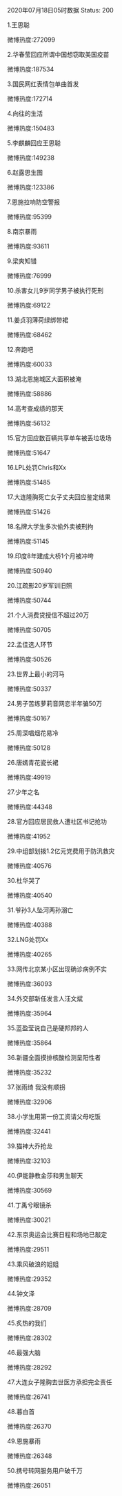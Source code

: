 2020年07月18日05时数据
Status: 200

1.王思聪

微博热度:272099

2.华春莹回应所谓中国想窃取美国疫苗

微博热度:187534

3.国民网红表情包单曲首发

微博热度:172714

4.向往的生活

微博热度:150483

5.李麒麟回应王思聪

微博热度:149238

6.赵露思生图

微博热度:123386

7.恩施拉响防空警报

微博热度:95399

8.南京暴雨

微博热度:93611

9.梁爽知错

微博热度:76999

10.杀害女儿9岁同学男子被执行死刑

微博热度:69122

11.姜贞羽薄荷绿绑带裙

微博热度:68462

12.奔跑吧

微博热度:60033

13.湖北恩施城区大面积被淹

微博热度:58886

14.高考查成绩的那天

微博热度:56132

15.官方回应数百辆共享单车被丢垃圾场

微博热度:51647

16.LPL处罚Chris和Xx

微博热度:51485

17.大连隆胸死亡女子丈夫回应鉴定结果

微博热度:51426

18.名牌大学生多次偷外卖被刑拘

微博热度:51145

19.印度8年建成大桥1个月被冲垮

微博热度:50940

20.江疏影20岁军训旧照

微博热度:50744

21.个人消费贷授信不超过20万

微博热度:50705

22.孟佳选人环节

微博热度:50526

23.世界上最小的河马

微博热度:50337

24.男子苦练萝莉音网恋半年骗50万

微博热度:50167

25.周深唱烟花易冷

微博热度:50128

26.唐嫣青花瓷长裙

微博热度:49919

27.少年之名

微博热度:44348

28.官方回应居民救人遭社区书记抢功

微博热度:41952

29.中组部划拨1.2亿元党费用于防汛救灾

微博热度:40576

30.杜华哭了

微博热度:40540

31.爷孙3人坠河两孙溺亡

微博热度:40388

32.LNG处罚Xx

微博热度:40265

33.网传北京某小区出现确诊病例不实

微博热度:36093

34.外交部新任发言人汪文斌

微博热度:35964

35.蓝盈莹说自己是硬邦邦的人

微博热度:35864

36.新疆全面摸排核酸检测呈阳性者

微博热度:35232

37.张雨绮 我没有顺拐

微博热度:32906

38.小学生用第一份工资请父母吃饭

微博热度:32441

39.猫神大乔抢龙

微博热度:32103

40.伊能静教金莎和男生聊天

微博热度:30569

41.丁禹兮眼镜杀

微博热度:30021

42.东京奥运会比赛日程和场地已敲定

微博热度:29511

43.乘风破浪的姐姐

微博热度:29352

44.钟文泽

微博热度:28709

45.炙热的我们

微博热度:28302

46.最强大脑

微博热度:28292

47.大连女子隆胸去世医方承担完全责任

微博热度:26741

48.暮白首

微博热度:26370

49.恩施暴雨

微博热度:26348

50.携号转网服务用户破千万

微博热度:26051

